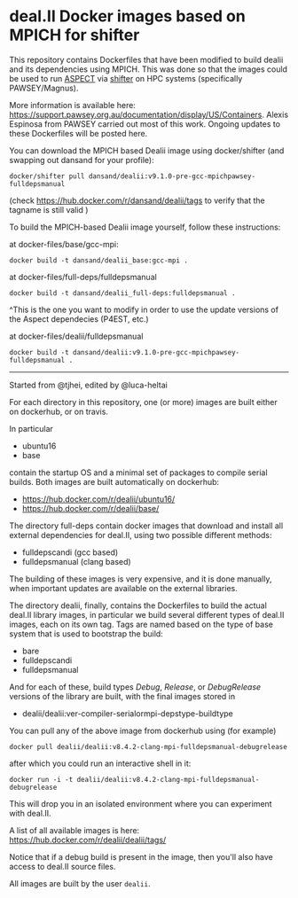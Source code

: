 # deal.II Docker images based on MPICH for shifter

This repository contains Dockerfiles that have been modified to build dealii and its dependencies using MPICH. This was done so that the images could be used to run [ASPECT](https://aspect.geodynamics.org/)  via [shifter](https://github.com/NERSC/shifter) on HPC systems (specifically PAWSEY/Magnus).

More information is available here: https://support.pawsey.org.au/documentation/display/US/Containers. Alexis Espinosa from PAWSEY carried out most of this work. Ongoing updates to these Dockerfiles will be posted here.

You can download the MPICH based Dealii image using docker/shifter (and swapping out dansand for your profile):

`docker/shifter pull dansand/dealii:v9.1.0-pre-gcc-mpichpawsey-fulldepsmanual`

(check https://hub.docker.com/r/dansand/dealii/tags to verify that the tagname is still valid )

To build the MPICH-based Dealii image yourself, follow these instructions:

at docker-files/base/gcc-mpi:

```
docker build -t dansand/dealii_base:gcc-mpi .
```

at docker-files/full-deps/fulldepsmanual

```
docker build -t dansand/dealii_full-deps:fulldepsmanual .
```
^This is the one you want to modify in order to use the update versions of the Aspect dependecies (P4EST, etc.)

at docker-files/dealii/fulldepsmanual
```
docker build -t dansand/dealii:v9.1.0-pre-gcc-mpichpawsey-fulldepsmanual .
```


---



Started from @tjhei, edited by @luca-heltai

For each directory in this repository, one (or more) images are built either on dockerhub, or on travis.

In particular

- ubuntu16
- base

contain the startup OS and a minimal set of packages to compile serial builds. Both images are built
automatically on dockerhub:

- https://hub.docker.com/r/dealii/ubuntu16/
- https://hub.docker.com/r/dealii/base/

The directory full-deps contain docker images that download and install all external dependencies
for deal.II, using two possible different methods:

- fulldepscandi  (gcc based)
- fulldepsmanual (clang based)

The building of these images is very expensive, and it is done manually, when important updates
are available on the external libraries.

The directory dealii, finally, contains the Dockerfiles to build the actual deal.II library images,
in particular we build several different types of deal.II images, each on its own tag. Tags are named
based on the type of base system that is used to bootstrap the build:

- bare
- fulldepscandi
- fulldepsmanual

And for each of these, build types *Debug*, *Release*, or *DebugRelease* versions of the library are
built, with the final images stored in

- dealii/dealii:ver-compiler-serialormpi-depstype-buildtype

You can pull any of the above image from dockerhub using (for example)

    docker pull dealii/dealii:v8.4.2-clang-mpi-fulldepsmanual-debugrelease

after which you could run an interactive shell in it:

    docker run -i -t dealii/dealii:v8.4.2-clang-mpi-fulldepsmanual-debugrelease

This will drop you in an isolated environment where you can experiment with deal.II.

A list of all available images is here: https://hub.docker.com/r/dealii/dealii/tags/

Notice that if a debug build is present in the image, then you'll also have access to
deal.II source files.

All images are built by the user `dealii`.
